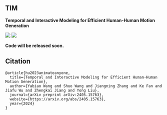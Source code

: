 ## TIM
**Temporal and Interactive Modeling for Efficient Human-Human Motion Generation**

<a href='https://aigc-explorer.github.io/TIM-page/'><img src='https://img.shields.io/badge/Project-Page-Green'></a> <a href='https://arxiv.org/abs/2405.15763'><img src='https://img.shields.io/badge/Paper-Arxiv-red'></a> 

**Code will be released soon.** 

  
## Citation	

```
@article{hu2023animateanyone,
  title={Temporal and Interactive Modeling for Efficient Human-Human Motion Generation},
  author={Yabiao Wang and Shuo Wang and Jiangning Zhang and Ke Fan and Jiafu Wu and Zhengkai Jiang and Yong Liu},
  journal={arXiv preprint arXiv:2405.15763},
  website={https://arxiv.org/abs/2405.15763},
  year={2024}
}
```
